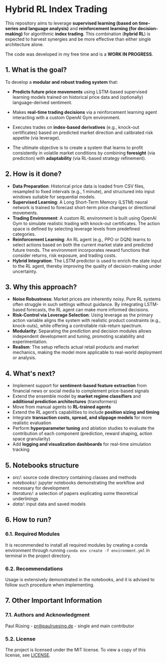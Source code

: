 # Hybrid RL Index Trading

This repository aims to leverage **supervised learning (based on time-series and language analysis)** and **reinforcement
learning (for decision-making)** for algorithmic **index trading**. This combination (**hybrid RL**) is expected to harvest
synergies and be more effective than either single architecture alone.

The code was developed in my free time and is a **WORK IN PROGRESS**.


## 1. What is the goal?
To develop a **modular and robust trading system** that:

- **Predicts future price movements** using LSTM-based supervised learning models trained on historical price data and (optionally) language-derived sentiment.
- Makes **real-time trading decisions** via a reinforcement learning agent interacting with a custom OpenAI Gym environment.
- Executes trades on **index-based derivatives** (e.g., knock-out certificates) based on predicted market direction and calibrated risk appetite (via leverage).

- The ultimate objective is to create a system that learns to profit consistently in volatile market conditions by combining **foresight** (via prediction) with **adaptability** (via RL-based strategy refinement).

## 2. How is it done?
- **Data Preparation**: Historical price data is loaded from CSV files, resampled to fixed intervals (e.g., 1 minute), and structured into input windows suitable for sequential models.
- **Supervised Learning**: A Long Short-Term Memory (LSTM) neural network is trained to forecast short-term price changes or directional movements.
- **Trading Environment**: A custom RL environment is built using OpenAI Gym to simulate realistic trading with knock-out certificates. The action space is defined by selecting leverage levels from predefined categories.
- **Reinforcement Learning**: An RL agent (e.g., PPO or DQN) learns to select actions based on both the current market state and predicted future trends. The environment incorporates reward functions that consider returns, risk exposure, and trading costs.
- **Hybrid Integration**: The LSTM predictor is used to enrich the state input to the RL agent, thereby improving the quality of decision-making under uncertainty.

## 3. Why this approach?
- **Noise Robustness**: Market prices are inherently noisy. Pure RL systems often struggle in such settings without guidance. By integrating LSTM-based forecasts, the RL agent can make more informed decisions.
- **Risk-Control via Leverage Selection**: Using leverage as the primary action variable aligns the system with realistic product constraints (e.g., knock-outs), while offering a controllable risk-return spectrum.
- **Modularity**: Separating the prediction and decision modules allows independent development and tuning, promoting scalability and experimentation.
- **Realism**: The setup reflects actual retail products and market mechanics, making the model more applicable to real-world deployment or analysis.

## 4. What's next?
- Implement support for **sentiment-based feature extraction** from financial news or social media to complement price-based signals
- Extend the ensemble model by **market regime classifiers** and **additional prediction architectures** (transformers)
- Move from manual agents to **RL-trained agents**
- Extend the RL agent’s capabilities to include **position sizing and timing**
- Integrate **transaction costs, spread, and slippage models** for more realistic evaluation
- Perform **hyperparameter tuning** and ablation studies to evaluate the contribution of each component (prediction, reward shaping, action space granularity)
- Add **logging and visualization dashboards** for real-time simulation tracking

## 5. Notebooks structure
- *src/*: source code directory containing classes and methods
- *notebooks/*: jupyter notebooks demonstrating the workflow and necessary for development
- *literature/*: a selection of papers explicating some theoretical underlinings
- *data/*: input data and saved models

## 6. How to run?
### 6.1. Required Modules
It is recommended to install all required modules by creating a conda environment through running
`conda env create -f environment.yml`
in terminal in the project directory.

### 6.2. Recommendations
Usage is extensively demonstrated in the notebooks, and it is advised to follow such procedure when implementing.

## 7. Other Important Information
### 7.1. Authors and Acknowledgment
Paul Rüsing - pr@paulruesing.de - single and main contributor

### 5.2. License
The project is licensed under the MIT license. To view a copy of this license, see [LICENSE](https://github.com/paulruesing/lrp-xai-pytorch?tab=MIT-1-ov-file).
